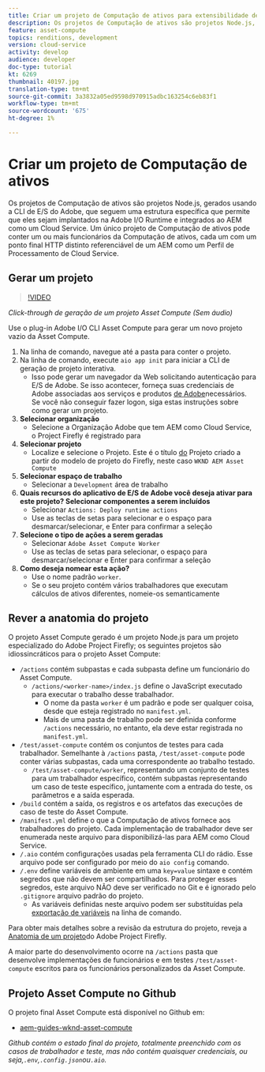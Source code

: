 ```yaml
---
title: Criar um projeto de Computação de ativos para extensibilidade de Computação de ativos
description: Os projetos de Computação de ativos são projetos Node.js, gerados usando a CLI de E/S do Adobe, que seguem uma estrutura específica, permitindo que eles sejam implantados na Adobe I/O Runtime e integrados ao AEM como um Cloud Service.
feature: asset-compute
topics: renditions, development
version: cloud-service
activity: develop
audience: developer
doc-type: tutorial
kt: 6269
thumbnail: 40197.jpg
translation-type: tm+mt
source-git-commit: 3a3832a05ed9598d970915adbc163254c6eb83f1
workflow-type: tm+mt
source-wordcount: '675'
ht-degree: 1%

---
```



# Criar um projeto de Computação de ativos

Os projetos de Computação de ativos são projetos Node.js, gerados usando a CLI de E/S do Adobe, que seguem uma estrutura específica que permite que eles sejam implantados na Adobe I/O Runtime e integrados ao AEM como um Cloud Service. Um único projeto de Computação de ativos pode conter um ou mais funcionários da Computação de ativos, cada um com um ponto final HTTP distinto referenciável de um AEM como um Perfil de Processamento de Cloud Service.

## Gerar um projeto

>[!VIDEO](https://video.tv.adobe.com/v/40197/?quality=12&learn=on)

_Click-through de geração de um projeto Asset Compute (Sem áudio)_


Use o plug-in [](../set-up/development-environment.md#aio-cli) Adobe I/O CLI Asset Compute para gerar um novo projeto vazio da Asset Compute.

1. Na linha de comando, navegue até a pasta para conter o projeto.
1. Na linha de comando, execute `aio app init` para iniciar a CLI de geração de projeto interativa.
   + Isso pode gerar um navegador da Web solicitando autenticação para E/S de Adobe. Se isso acontecer, forneça suas credenciais de Adobe associadas aos serviços e produtos [de Adobe](../set-up/accounts-and-services.md)necessários. Se você não conseguir fazer logon, siga estas instruções sobre como gerar um projeto.
1. __Selecionar organização__
   + Selecione a Organização Adobe que tem AEM como Cloud Service, o Project Firefly é registrado para
1. __Selecionar projeto__
   + Localize e selecione o Projeto. Este é o título [do](../set-up/firefly.md) Projeto criado a partir do modelo de projeto do Firefly, neste caso `WKND AEM Asset Compute`
1. __Selecionar espaço de trabalho__
   + Selecionar a `Development` área de trabalho
1. __Quais recursos do aplicativo de E/S de Adobe você deseja ativar para este projeto? Selecionar componentes a serem incluídos__
   + Selecionar `Actions: Deploy runtime actions`
   + Use as teclas de setas para selecionar e o espaço para desmarcar/selecionar, e Enter para confirmar a seleção
1. __Selecione o tipo de ações a serem geradas__
   + Selecionar `Adobe Asset Compute Worker`
   + Use as teclas de setas para selecionar, o espaço para desmarcar/selecionar e Enter para confirmar a seleção
1. __Como deseja nomear esta ação?__
   + Use o nome padrão `worker`.
   + Se o seu projeto contém vários trabalhadores que executam cálculos de ativos diferentes, nomeie-os semanticamente

## Rever a anatomia do projeto

O projeto Asset Compute gerado é um projeto Node.js para um projeto especializado do Adobe Project Firefly; os seguintes projetos são idiossincráticos para o projeto Asset Compute:

+ `/actions` contém subpastas e cada subpasta define um funcionário do Asset Compute.
   + `/actions/<worker-name>/index.js` define o JavaScript executado para executar o trabalho desse trabalhador.
      + O nome da pasta `worker` é um padrão e pode ser qualquer coisa, desde que esteja registrado no `manifest.yml`.
      + Mais de uma pasta de trabalho pode ser definida conforme `/actions` necessário, no entanto, ela deve estar registrada no `manifest.yml`.
+ `/test/asset-compute` contém os conjuntos de testes para cada trabalhador. Semelhante à `/actions` pasta, `/test/asset-compute` pode conter várias subpastas, cada uma correspondente ao trabalho testado.
   + `/test/asset-compute/worker`, representando um conjunto de testes para um trabalhador específico, contém subpastas representando um caso de teste específico, juntamente com a entrada do teste, os parâmetros e a saída esperada.
+ `/build` contém a saída, os registros e os artefatos das execuções de caso de teste do Asset Compute.
+ `/manifest.yml` define o que a Computação de ativos fornece aos trabalhadores do projeto. Cada implementação de trabalhador deve ser enumerada neste arquivo para disponibilizá-las para AEM como Cloud Service.
+ `/.aio` contém configurações usadas pela ferramenta CLI do rádio. Esse arquivo pode ser configurado por meio do `aio config` comando.
+ `/.env` define variáveis de ambiente em uma `key=value` sintaxe e contém segredos que não devem ser compartilhados. Para proteger esses segredos, este arquivo NÃO deve ser verificado no Git e é ignorado pelo `.gitignore` arquivo padrão do projeto.
   + As variáveis definidas neste arquivo podem ser substituídas pela [exportação de variáveis](../deploy/runtime.md) na linha de comando.

Para obter mais detalhes sobre a revisão da estrutura do projeto, reveja a [Anatomia de um projeto](https://github.com/AdobeDocs/project-firefly/blob/master/getting_started/first_app.md#5-anatomy-of-a-project-firefly-application)do Adobe Project Firefly.

A maior parte do desenvolvimento ocorre na `/actions` pasta que desenvolve implementações de funcionários e em testes `/test/asset-compute` escritos para os funcionários personalizados da Asset Compute.

## Projeto Asset Compute no Github

O projeto final Asset Compute está disponível no Github em:

+ [aem-guides-wknd-asset-compute](https://github.com/adobe/aem-guides-wknd-asset-compute)

_Github contém o estado final do projeto, totalmente preenchido com os casos de trabalhador e teste, mas não contém quaisquer credenciais, ou seja,`.env`,`.config.json`ou`.aio`._